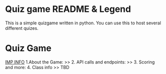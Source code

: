 # Quiz game README & Legend

This is a simple quizgame written in python. You can use this to host several different quizes.






# Quiz Game
[IMP INFO](https://guides.github.com/features/mastering-markdown/)
  1.About the Game: >>
  2. API calls and endpoints: >>
  3. Scoring and more:
  4. Class info >> TBD
